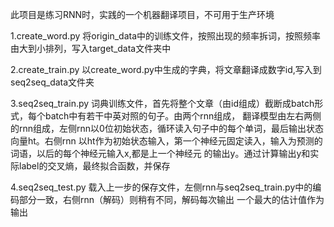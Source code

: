 此项目是练习RNN时，实践的一个机器翻译项目，不可用于生产环境

1.create_word.py
将origin_data中的训练文件，按照出现的频率拆词，按照频率由大到小排列，写入target_data文件夹中

2.create_train.py
以create_word.py中生成的字典，将文章翻译成数字id,写入到seq2seq_data文件夹

3.seq2seq_train.py
词典训练文件，首先将整个文章（由id组成）截断成batch形式，每个batch中有若干中英对照的句子。由两个rnn组成，
翻译模型由左右两侧的rnn组成，左侧rnn以0位初始状态，循环读入句子中的每个单词，最后输出状态向量ht。右侧rnn
以ht作为初始状态输入，第一个神经元固定读入<sos>，输入为预测的词语，以后的每个神经元输入x,都是上一个神经元
的输出y。通过计算输出y和实际label的交叉熵，最终拟合函数，并保存

4.seq2seq_test.py
载入上一步的保存文件，左侧rnn与seq2seq_train.py中的编码部分一致，右侧rnn（解码）则稍有不同，解码每次输出
一个最大的估计值作为输出
